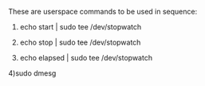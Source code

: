 These are userspace commands to be used in sequence:


1) echo start | sudo tee /dev/stopwatch

2) echo stop | sudo tee /dev/stopwatch

3) echo elapsed | sudo tee /dev/stopwatch

4)sudo dmesg 
